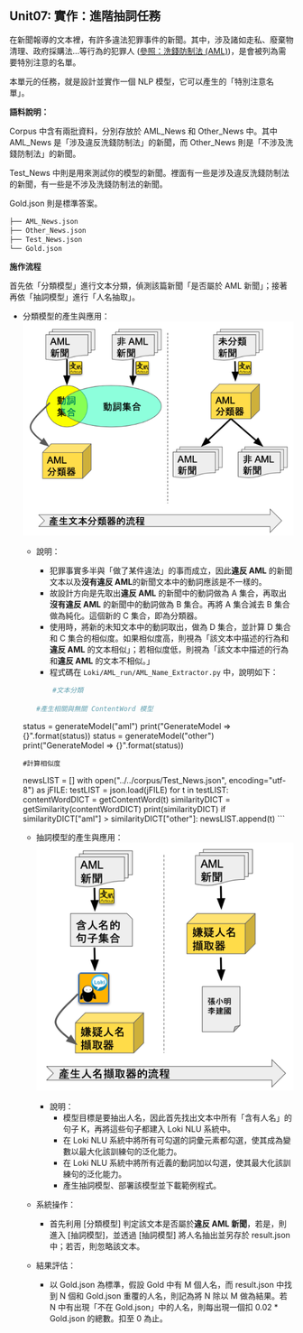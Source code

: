 ## **Unit07: 實作：進階抽詞任務**


在新聞報導的文本裡，有許多違法犯罪事件的新聞。其中，涉及諸如走私、廢棄物清理、政府採購法…等行為的犯罪人 ([參照：洗錢防制法 (AML)](https://law.moj.gov.tw/LawClass/LawAll.aspx?pcode=G0380131))，是會被列為需要特別注意的名單。

本單元的任務，就是設計並實作一個 NLP 模型，它可以產生的「特別注意名單」。

**語料說明：**

Corpus 中含有兩批資料，分別存放於 AML_News 和 Other_News 中。其中 AML_News 是「涉及違反洗錢防制法」的新聞，而 Other_News 則是「不涉及洗錢防制法」的新聞。

Test_News 中則是用來測試你的模型的新聞。裡面有一些是涉及違反洗錢防制法的新聞，有一些是不涉及洗錢防制法的新聞。

Gold.json 則是標準答案。 

```
├── AML_News.json
├── Other_News.json
├── Test_News.json
└── Gold.json
```

**施作流程**

首先依「分類模型」進行文本分類，偵測該篇新聞「是否屬於 AML 新聞」；接著再依「抽詞模型」進行「人名抽取」。

- 分類模型的產生與應用：
![](./img/flowchart_01.png)

    - 說明：
        - 犯罪事實多半與「做了某件違法」的事而成立，因此**違反 AML** 的新聞文本以及**沒有違反 AML**的新聞文本中的動詞應該是不一樣的。
        - 故設計方向是先取出**違反 AML** 的新聞中的動詞做為 A 集合，再取出**沒有違反 AML** 的新聞中的動詞做為 B 集合。再將 A 集合減去 B 集合做為純化。這個新的 C 集合，即為分類器。
        - 使用時，將新的未知文本中的動詞取出，做為 D 集合，並計算 D 集合和 C 集合的相似度。如果相似度高，則視為「該文本中描述的行為和**違反 AML** 的文本相似」；若相似度低，則視為「該文本中描述的行為和**違反 AML** 的文本不相似。」
        - 程式碼在 `Loki/AML_run/AML_Name_Extractor.py` 中，說明如下：
        
        ```python
            #文本分類

      #產生相關與無關 ContentWord 模型
    status = generateModel("aml")
    print("GenerateModel => {}".format(status))
    status = generateModel("other")
    print("GenerateModel => {}".format(status))

      #計算相似度
    newsLIST = []
    with open("../../corpus/Test_News.json", encoding="utf-8") as jFILE:
        testLIST = json.load(jFILE)
    for t in testLIST:
        contentWordDICT = getContentWord(t)
        similarityDICT = getSimilarity(contentWordDICT)
        print(similarityDICT)
        if similarityDICT["aml"] > similarityDICT["other"]:
            newsLIST.append(t)
        ```

  - 抽詞模型的產生與應用：
![](./img/flowchart_02.png)
    - 說明：
        - 模型目標是要抽出人名，因此首先找出文本中所有「含有人名」的句子 K，再將這些句子都建入 Loki NLU 系統中。
        - 在 Loki NLU 系統中將所有可勾選的詞彙元素都勾選，使其成為變數以最大化該訓練句的泛化能力。
        - 在 Loki NLU 系統中將所有近義的動詞加以勾選，使其最大化該訓練句的泛化能力。
        - 產生抽詞模型、部署該模型並下載範例程式。

  - 系統操作：
    - 首先利用 [分類模型] 判定該文本是否屬於**違反 AML 新聞**，若是，則進入 [抽詞模型]，並透過 [抽詞模型] 將人名抽出並另存於 result.json 中；若否，則忽略該文本。

  - 結果評估：
      - 以 Gold.json 為標準，假設 Gold 中有 M 個人名，而 result.json 中找到 N 個和 Gold.json 重覆的人名，則記為將 N 除以 M 做為結果。若 N 中有出現「不在 Gold.json」中的人名，則每出現一個扣 0.02 * Gold.json 的總數。扣至 0 為止。